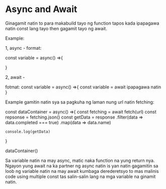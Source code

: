 # Async and Await

Ginagamit natin to para makabuild tayo ng function tapos kada ipapagawa natin const lang tayo then gagamit tayo ng await.

Example: 

1, async - 
format:

const variable = async() =>{

}

2, await -

fotmat:
const variable = async() =>{
    const variable = await ipapagawa natin
}

Example gamitin natin sya sa pagkuha ng laman nung url natin fetching:

const dataContainer = async() =>{
    const fetching = await fetch(url)
    const repsonse = fetching.json()
    const getData = response
        .filter(data => data.completed === true)
        .map(data => data.name)

    console.log(getData)
}

dataContainer()


Sa variable natin na may async, matic naka function na yung return nya. Ngayon yung await na ka partner ng async natin is yan natin gagamitin sa loob ng variable natin na may await kumbaga derederetsyo to mas malinis code using multiple const tas salin-salin lang na mga variable na ginamit natin.



